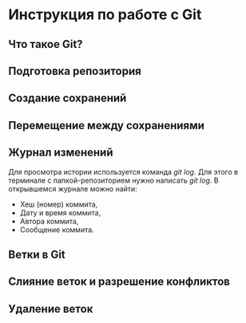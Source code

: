 # Инструкция по работе с Git

## Что такое Git?

## Подготовка репозитория

## Создание сохранений

## Перемещение между сохранениями

## Журнал изменений

Для просмотра истории используется команда *git log*. Для этого в терминале с папкой-репозиторием нужно написать *git log*. В открывшемся журнале можно найти:
* Хеш (номер) коммита,
* Дату и время коммита,
* Автора коммита,
* Сообщение коммита.


## Ветки в Git

## Слияние веток и разрешение конфликтов

## Удаление веток